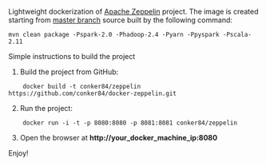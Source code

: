 Lightweight dockerization of [Apache Zeppelin](http://zeppelin.incubator.apache.org/) project.
The image is created starting from [master branch](https://github.com/apache/incubator-zeppelin) source built by the following command:
```shell
mvn clean package -Pspark-2.0 -Phadoop-2.4 -Pyarn -Ppyspark -Pscala-2.11
```

Simple instructions to build the project

1. Build the project from GitHub:

  ```shell
      docker build -t conker84/zeppelin https://github.com/conker84/docker-zeppelin.git
  ```
2. Run the project:

  ```shell
      docker run -i -t -p 8080:8080 -p 8081:8081 conker84/zeppelin
  ```
3. Open the browser at **http://your_docker_machine_ip:8080**

Enjoy!
